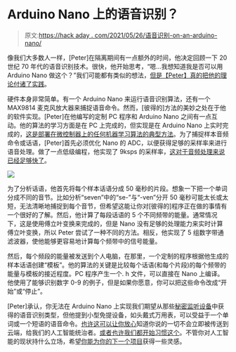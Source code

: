 # Arduino Nano 上的语音识别？

> 原文:[https://hack aday . com/2021/05/26/语音识别-on-an-arduino-nano/](https://hackaday.com/2021/05/26/speech-recognition-on-an-arduino-nano/)

像我们大多数人一样，[Peter]在隔离期间有一点额外的时间，他决定回顾一下 20 世纪 70 年代的语音识别技术。很快，他开始思考，“嗯…我想知道我是否可以用 Arduino Nano 做这个？”我们可能都有类似的想法，[但是【Peter】真的把他的理论付诸了实践](https://www.instructables.com/Speech-Recognition-With-an-Arduino-Nano/)。

硬件本身非常简单。有一个 Arduino Nano 来运行语音识别算法，还有一个 MAX9814 麦克风放大器来捕捉语音命令。然而，[彼得的]方法的美妙之处在于他的软件实现。[Peter]在他编写的定制 PC 程序和 Arduino Nano 之间有一点互动。他的算法的学习方面是在 PC 上完成的，但实现是在 Arduino Nano 上实时完成的，[这是部署在微控制器上的任何机器学习算法的典型方法](https://hackaday.com/2020/12/04/remoticon-video-how-to-use-machine-learning-with-microcontrollers/)。为了捕捉样本音频命令或话语，[Peter]首先必须优化 Nano 的 ADC，以便获得足够的采样率来进行语音处理。做了一点低级编程，他实现了 9ksps 的采样率，[这对于音频处理来说已经足够快了](https://en.wikipedia.org/wiki/Sampling_(signal_processing)#Sampling_rate)。

![](../Images/b67b1697986e10cd8ec1183f77ea37be.png)

为了分析话语，他首先将每个样本话语分成 50 毫秒的片段。想象一下把一个单词分成不同的音节。比如分析“seven”中的“se-”与“-ven”分开 50 毫秒可能太长或太短，无法清晰地捕捉到每个音节，但希望这能让你对[彼得的]程序正在做的事情有一个很好的了解。然后，他计算了每段话语的 5 个不同频带的能量。通常情况下，这是使用傅立叶变换来完成的，但是 Nano 没有足够的处理能力来实时计算傅立叶变换，所以 Peter 尝试了一种不同的方法。相反，他实现了 5 组数字带通滤波器，使他能够更容易地计算每个频带中的信号能量。

然后，每个频段的能量被发送到个人电脑，在那里，一个定制的程序根据他生成的样本话语创建“模板”。他的算法的关键是比较每个话语(和每个片段)的每个频带的能量与模板的接近程度。PC 程序产生一个. h 文件，可以直接在 Nano 上编译。他使用了能够识别数字 0-9 的例子，但是如果你愿意，你可以把这些命令改成“开始”或“停止”。

[Peter]承认，你无法在 Arduino Nano 上实现我们期望从那些[秘密监听设备](https://hackaday.com/2021/02/02/alexa-stop-listening-to-me-or-ill-cut-your-ears-off/)中获得的语音识别类型，但他提到小型免提设备，如头戴式万用表，可以受益于一个单词或一个短语的语音命令。[也许这可以让你放心](https://hackaday.com/2019/01/17/win-back-some-privacy-with-a-cone-of-silence-for-your-smart-speaker/)知道你说的一切不会立即被传送到云端，给我们的人工智能统治者。[或者也许我们都开始习惯这个](https://hackaday.com/2016/12/19/how-has-amazon-managed-to-make-hackers-love-alexa/)。不管你对人工智能的现状持什么立场，希望[你能为你的下一个项目](https://hackaday.com/2021/05/18/2021-hackaday-prize-rethink-refresh-and-rebuild/)获得一些灵感。